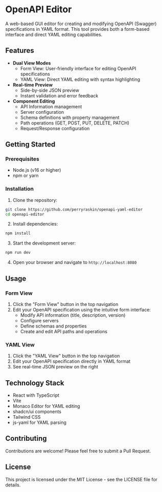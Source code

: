 # OpenAPI Editor

A web-based GUI editor for creating and modifying OpenAPI (Swagger) specifications in YAML format. This tool provides both a form-based interface and direct YAML editing capabilities.

## Features

- **Dual View Modes**
  - Form View: User-friendly interface for editing OpenAPI specifications
  - YAML View: Direct YAML editing with syntax highlighting
- **Real-time Preview**
  - Side-by-side JSON preview
  - Instant validation and error feedback
- **Component Editing**
  - API Information management
  - Server configuration
  - Schema definitions with property management
  - Path operations (GET, POST, PUT, DELETE, PATCH)
  - Request/Response configuration

## Getting Started

### Prerequisites

- Node.js (v16 or higher)
- npm or yarn

### Installation

1. Clone the repository:

```bash
git clone https://github.com/perryraskin/openapi-yaml-editor
cd openapi-editor
```

2. Install dependencies:

```bash
npm install
```

3. Start the development server:

```bash
npm run dev
```

4. Open your browser and navigate to `http://localhost:8080`

## Usage

### Form View

1. Click the "Form View" button in the top navigation
2. Edit your OpenAPI specification using the intuitive form interface:
   - Modify API information (title, description, version)
   - Configure servers
   - Define schemas and properties
   - Create and edit API paths and operations

### YAML View

1. Click the "YAML View" button in the top navigation
2. Edit your OpenAPI specification directly in YAML format
3. See real-time JSON preview on the right

## Technology Stack

- React with TypeScript
- Vite
- Monaco Editor for YAML editing
- shadcn/ui components
- Tailwind CSS
- js-yaml for YAML parsing

## Contributing

Contributions are welcome! Please feel free to submit a Pull Request.

## License

This project is licensed under the MIT License - see the LICENSE file for details.
